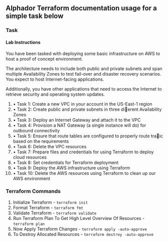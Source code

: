 ## Alphador Terraform documentation usage for a simple task below

### Task
#### Lab Instructions

You have been tasked with deploying some basic infrastructure on AWS 
to host a proof of concept environment. 

The architecture needs to include both public and private subnets and span
multiple Availability Zones to test fail-over and disaster recovery scenarios. 
You expect to host Internet-facing applications. 

Additionally, you have other applications that need to access the Internet 
to retrieve security and operating system updates.

1. • Task 1: Create a new VPC in your account in the US-East-1 region
2. • Task 2: Create public and private subnets in three dierent Availability Zones
3. • Task 3: Deploy an Internet Gateway and attach it to the VPC
4. • Task 4: Provision a NAT Gateway (a single instance will do) for outbound connectivity
5. • Task 5: Ensure that route tables are configured to properly route traic based on the requirements
6. • Task 6: Delete the VPC resources
7. • Task 7: Prepare files and credentials for using Terraform to deploy cloud resources
8. • Task 8: Set credentials for Terraform deployment
9. • Task 9: Deploy the AWS infrastructure using Terraform
10. • Task 10: Delete the AWS resources using Terraform to clean up our AWS environment


### Terraform Commands
1. Initialize Terraform - `terraform init`
2. Format Terraform - `terraform fmt`
3. Validate Terraform - `terraform validate`
4. Run Terraform Plan To Get High Level Overview Of Resources - `terraform plan`
5. Now Apply Terraform Changes - `terraform apply -auto-approve`
6. To Destroy Allocated Resources - `terraform destroy -auto-approve`